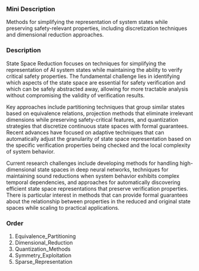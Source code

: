 ### Mini Description

Methods for simplifying the representation of system states while preserving safety-relevant properties, including discretization techniques and dimensional reduction approaches.

### Description

State Space Reduction focuses on techniques for simplifying the representation of AI system states while maintaining the ability to verify critical safety properties. The fundamental challenge lies in identifying which aspects of the state space are essential for safety verification and which can be safely abstracted away, allowing for more tractable analysis without compromising the validity of verification results.

Key approaches include partitioning techniques that group similar states based on equivalence relations, projection methods that eliminate irrelevant dimensions while preserving safety-critical features, and quantization strategies that discretize continuous state spaces with formal guarantees. Recent advances have focused on adaptive techniques that can automatically adjust the granularity of state space representation based on the specific verification properties being checked and the local complexity of system behavior.

Current research challenges include developing methods for handling high-dimensional state spaces in deep neural networks, techniques for maintaining sound reductions when system behavior exhibits complex temporal dependencies, and approaches for automatically discovering efficient state space representations that preserve verification properties. There is particular interest in methods that can provide formal guarantees about the relationship between properties in the reduced and original state spaces while scaling to practical applications.

### Order

1. Equivalence_Partitioning
2. Dimensional_Reduction
3. Quantization_Methods
4. Symmetry_Exploitation
5. Sparse_Representation
